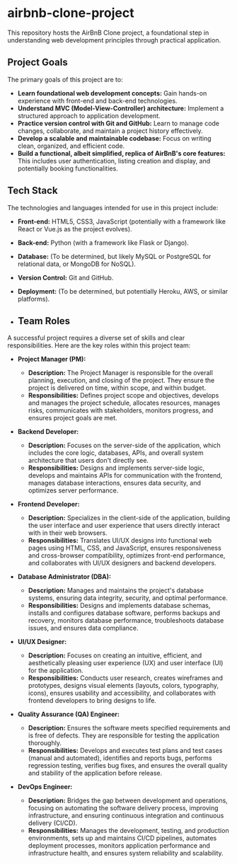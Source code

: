 # airbnb-clone-project

This repository hosts the AirBnB Clone project, a foundational step in understanding web development principles through practical application.

## Project Goals

The primary goals of this project are to:

* **Learn foundational web development concepts:** Gain hands-on experience with front-end and back-end technologies.
* **Understand MVC (Model-View-Controller) architecture:** Implement a structured approach to application development.
* **Practice version control with Git and GitHub:** Learn to manage code changes, collaborate, and maintain a project history effectively.
* **Develop a scalable and maintainable codebase:** Focus on writing clean, organized, and efficient code.
* **Build a functional, albeit simplified, replica of AirBnB's core features:** This includes user authentication, listing creation and display, and potentially booking functionalities.

## Tech Stack

The technologies and languages intended for use in this project include:

* **Front-end:** HTML5, CSS3, JavaScript (potentially with a framework like React or Vue.js as the project evolves).
* **Back-end:** Python (with a framework like Flask or Django).
* **Database:** (To be determined, but likely MySQL or PostgreSQL for relational data, or MongoDB for NoSQL).
* **Version Control:** Git and GitHub.
* **Deployment:** (To be determined, but potentially Heroku, AWS, or similar platforms).

* ## Team Roles

A successful project requires a diverse set of skills and clear responsibilities. Here are the key roles within this project team:

* **Project Manager (PM):**
    * **Description:** The Project Manager is responsible for the overall planning, execution, and closing of the project. They ensure the project is delivered on time, within scope, and within budget.
    * **Responsibilities:** Defines project scope and objectives, develops and manages the project schedule, allocates resources, manages risks, communicates with stakeholders, monitors progress, and ensures project goals are met.

* **Backend Developer:**
    * **Description:** Focuses on the server-side of the application, which includes the core logic, databases, APIs, and overall system architecture that users don't directly see.
    * **Responsibilities:** Designs and implements server-side logic, develops and maintains APIs for communication with the frontend, manages database interactions, ensures data security, and optimizes server performance.

* **Frontend Developer:**
    * **Description:** Specializes in the client-side of the application, building the user interface and user experience that users directly interact with in their web browsers.
    * **Responsibilities:** Translates UI/UX designs into functional web pages using HTML, CSS, and JavaScript, ensures responsiveness and cross-browser compatibility, optimizes front-end performance, and collaborates with UI/UX designers and backend developers.

* **Database Administrator (DBA):**
    * **Description:** Manages and maintains the project's database systems, ensuring data integrity, security, and optimal performance.
    * **Responsibilities:** Designs and implements database schemas, installs and configures database software, performs backups and recovery, monitors database performance, troubleshoots database issues, and ensures data compliance.

* **UI/UX Designer:**
    * **Description:** Focuses on creating an intuitive, efficient, and aesthetically pleasing user experience (UX) and user interface (UI) for the application.
    * **Responsibilities:** Conducts user research, creates wireframes and prototypes, designs visual elements (layouts, colors, typography, icons), ensures usability and accessibility, and collaborates with frontend developers to bring designs to life.

* **Quality Assurance (QA) Engineer:**
    * **Description:** Ensures the software meets specified requirements and is free of defects. They are responsible for testing the application thoroughly.
    * **Responsibilities:** Develops and executes test plans and test cases (manual and automated), identifies and reports bugs, performs regression testing, verifies bug fixes, and ensures the overall quality and stability of the application before release.

* **DevOps Engineer:**
    * **Description:** Bridges the gap between development and operations, focusing on automating the software delivery process, improving infrastructure, and ensuring continuous integration and continuous delivery (CI/CD).
    * **Responsibilities:** Manages the development, testing, and production environments, sets up and maintains CI/CD pipelines, automates deployment processes, monitors application performance and infrastructure health, and ensures system reliability and scalability.
